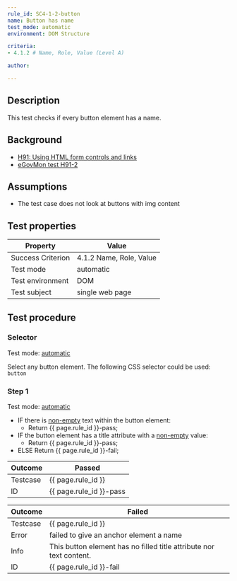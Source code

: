 ```yaml
---
rule_id: SC4-1-2-button
name: Button has name
test_mode: automatic
environment: DOM Structure

criteria:
- 4.1.2 # Name, Role, Value (Level A)

author:

---
```


## Description

This test checks if every button element has a name.

## Background

- [H91: Using HTML form controls and links](http://www.w3.org/TR/2014/NOTE-WCAG20-TECHS-20140311/H91.html)
- [eGovMon test H91-2](http://wiki.egovmon.no/wiki/SC4.1.2#ID:_H91-2)

## Assumptions

- The test case does not look at buttons with img content

## Test properties

| Property          | Value
|-------------------|----
| Success Criterion | 4.1.2 Name, Role, Value
| Test mode         | automatic
| Test environment  | DOM
| Test subject      | single web page

## Test procedure

### Selector

Test mode: [automatic][AUTO]

Select any button element. The following CSS selector could be used: `button`

### Step 1

Test mode: [automatic][AUTO]

- IF there is [non-empty][NEMPTY] text within the button element:
  - Return {{ page.rule_id }}-pass;
- IF the button element has a title attribute with a [non-empty][NEMPTY] value:
  - Return {{ page.rule_id }}-pass;
- ELSE Return {{ page.rule_id }}-fail;

| Outcome  | Passed
|----------|-----
| Testcase | {{ page.rule_id }}
| ID       | {{ page.rule_id }}-pass

| Outcome  | Failed
|----------|-----
| Testcase | {{ page.rule_id }}
| Error    | failed to give an anchor element a name
| Info     | This button element has no filled title attribute nor text content.
| ID       | {{ page.rule_id }}-fail

[AUTO]: ../pages/test-modes.html#automatic
[MANUAL]: ../pages/test-modes.html#manual
[NEMPTY]: ../pages/algorihms/none-empty.html